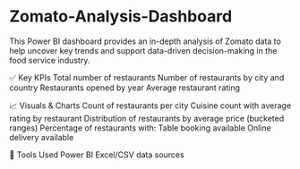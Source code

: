 # Zomato-Analysis-Dashboard
This Power BI dashboard provides an in-depth analysis of Zomato data to help uncover key trends and support data-driven decision-making in the food service industry.

✅ Key KPIs
Total number of restaurants
Number of restaurants by city and country
Restaurants opened by year
Average restaurant rating

📈 Visuals & Charts
Count of restaurants per city
Cuisine count with average rating by restaurant
Distribution of restaurants by average price (bucketed ranges)
Percentage of restaurants with:
Table booking available
Online delivery available

🧩 Tools Used
Power BI
Excel/CSV data sources
